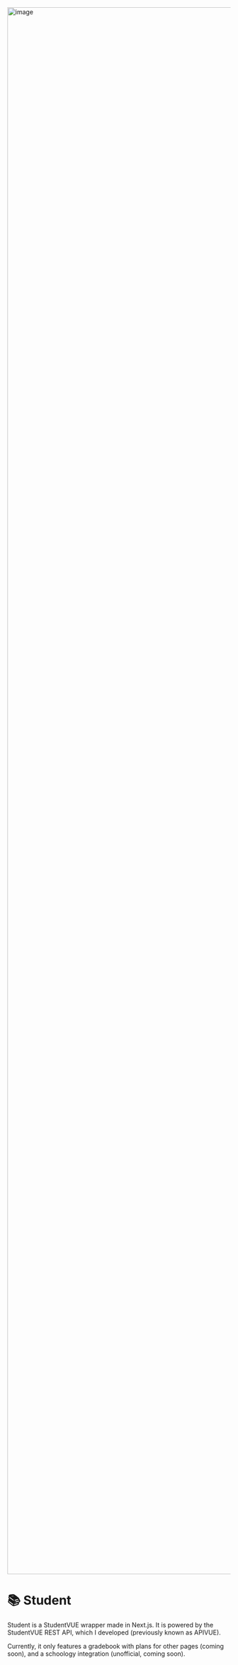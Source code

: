 <img width="5068" height="3540" alt="image" src="https://github.com/user-attachments/assets/6fb0f523-8423-4ed1-872d-c4dc04d57555" />

# 📚 Student

Student is a StudentVUE wrapper made in Next.js. It is powered by the StudentVUE REST API, which I developed (previously known as APIVUE).

Currently, it only features a gradebook with plans for other pages (coming soon), and a schoology integration (unofficial, coming soon).
